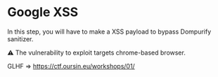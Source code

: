 # Google XSS

In this step, you will have to make a XSS payload to bypass Dompurify sanitizer.

⚠️ The vulnerability to exploit targets chrome-based browser.

GLHF => <https://ctf.oursin.eu/workshops/01/>
